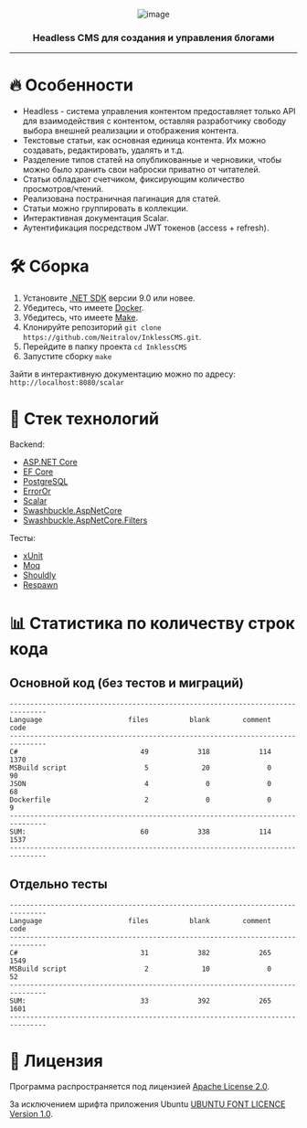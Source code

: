 <div align="center">
  
  ![image](https://github.com/user-attachments/assets/144aa0ba-64f2-4f62-a16e-2e8854c8458d)
  
  <h3 align="center">
    Headless CMS для создания и управления блогами
  </h3>
</div>

---

# 🔥 Особенности
* Headless - система управления контентом предоставляет только API для взаимодействия с контентом, оставляя разработчику свободу выбора внешней реализации и отображения контента.
* Текстовые статьи, как основная единица контента. Их можно создавать, редактировать, удалять и т.д.
* Разделение типов статей на опубликованные и черновики, чтобы можно было хранить свои наброски приватно от читателей.
* Статьи обладают счетчиком, фиксирующим количество просмотров/чтений.
* Реализована постраничная пагинация для статей.
* Статьи можно группировать в коллекции.
* Интерактивная документация Scalar.
* Аутентификация посредством JWT токенов (access + refresh).

# 🛠️ Сборка
1. Установите [.NET SDK](https://dotnet.microsoft.com/en-us/download/dotnet/9.0) версии 9.0 или новее.
2. Убедитесь, что имеете [Docker](https://www.docker.com/).
4. Убедитесь, что имеете [Make](https://en.wikipedia.org/wiki/Make_(software)).
5. Клонируйте репозиторий `git clone https://github.com/Neitralov/InklessCMS.git`.
6. Перейдите в папку проекта `cd InklessCMS`
7. Запустите сборку `make`

Зайти в интерактивную документацию можно по адресу: `http://localhost:8080/scalar`

# 🧰 Стек технологий
Backend:

* [ASP.NET Core](https://dotnet.microsoft.com/en-us/apps/aspnet)
* [EF Core](https://learn.microsoft.com/ru-ru/ef/core/)
* [PostgreSQL](https://hub.docker.com/_/postgres)
* [ErrorOr](https://github.com/amantinband/error-or)
* [Scalar](https://github.com/scalar/scalar)
* [Swashbuckle.AspNetCore](https://github.com/domaindrivendev/Swashbuckle.AspNetCore)
* [Swashbuckle.AspNetCore.Filters](https://github.com/mattfrear/Swashbuckle.AspNetCore.Filters)

Тесты:
* [xUnit](https://github.com/xunit/xunit)
* [Moq](https://github.com/devlooped/moq)
* [Shouldly](https://github.com/shouldly/shouldly)
* [Respawn](https://github.com/jbogard/Respawn)

# 📊 Статистика по количеству строк кода

## Основной код (без тестов и миграций)
```
-------------------------------------------------------------------------------
Language                     files          blank        comment           code
-------------------------------------------------------------------------------
C#                              49            318            114           1370
MSBuild script                   5             20              0             90
JSON                             4              0              0             68
Dockerfile                       2              0              0              9
-------------------------------------------------------------------------------
SUM:                            60            338            114           1537
-------------------------------------------------------------------------------
```

## Отдельно тесты

```
-------------------------------------------------------------------------------
Language                     files          blank        comment           code
-------------------------------------------------------------------------------
C#                              31            382            265           1549
MSBuild script                   2             10              0             52
-------------------------------------------------------------------------------
SUM:                            33            392            265           1601
-------------------------------------------------------------------------------
```

# 📃 Лицензия
Программа распространяется под лицензией [Apache License 2.0](https://github.com/Neitralov/InklessCMS/blob/master/LICENSE).

За исключением шрифта приложения Ubuntu [UBUNTU FONT LICENCE Version 1.0](https://github.com/Neitralov/GameReviewLib/blob/master/client/src/assets/UFL.txt).
